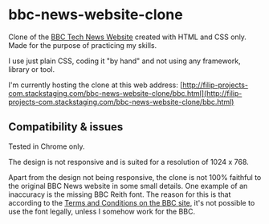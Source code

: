 # bbc-news-website-clone
Clone of the [BBC Tech News Website](https://www.bbc.com/news/technology) created with HTML and CSS only. Made for the purpose of practicing my skills.

I use just plain CSS, coding it "by hand" and not using any framework, library or tool. 

I'm currently hosting the clone at this web address: [http://filip-projects-com.stackstaging.com/bbc-news-website-clone/bbc.html](http://filip-projects-com.stackstaging.com/bbc-news-website-clone/bbc.html)

## Compatibility & issues

Tested in Chrome only. 

The design is not responsive and is suited for a resolution of 1024 x 768. 

Apart from the design not being responsive, the clone is not 100% faithful to the original BBC News website in some small details. One example of an inaccuracy is the missing BBC Reith font. The reason for this is that according to the [Terms and Conditions on the BBC site](https://www.bbc.co.uk/branding), it's not possible to use the font legally, unless I somehow work for the BBC.